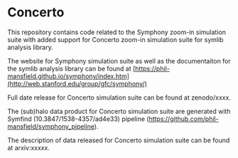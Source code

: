 # Concerto
This repository contains code related to the Symphony zoom-in simulation suite with added support for Concerto zoom-in simulation suite for symlib analysis library.

The website for Symphony simulation suite as well as the documentaiton for the symlib analysis library can be found at [https://phil-mansfield.github.io/symphony/index.htm](http://web.stanford.edu/group/gfc/symphony/)

Full date release for Concerto simulation suite can be found at zenodo/xxxx.

The (sub)halo data product for Concerto simulation suite are generated with Symfind (10.3847/1538-4357/ad4e33) pipeline (https://github.com/phil-mansfield/symphony_pipeline).

The description of data released for Concerto simulation suite can be found at arxiv:xxxxx.
